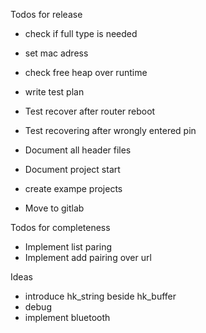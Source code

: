 Todos for release

- check if full type is needed

- set mac adress
- check free heap over runtime
- write test plan
- Test recover after router reboot
- Test recovering after wrongly entered pin

- Document all header files
- Document project start
- create exampe projects
- Move to gitlab


Todos for completeness
- Implement list paring
- Implement add pairing over url


Ideas
- introduce hk_string beside hk_buffer
- debug
- implement bluetooth